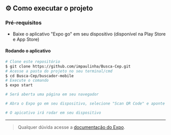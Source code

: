 ## ⚙️ Como executar o projeto

### Pré-requisitos

* Baixe o aplicativo "Expo go" em seu dispositivo (disponível na Play Store e App Store)

#### Rodando o aplicativo

```bash
# Clone este repositório
$ git clone https://github.com/impaulinha/Busca-Cep.git
# Acesse a pasta do projeto no seu terminal/cmd
$ cd Busca-Cep/buscador-mobile
# Execute o comando
$ expo start

# Será aberta uma página em seu navegador

# Abra o Expo go em seu dispositivo, selecione "Scan QR Code" e aponte a câmera para o código QR disponível na página aberta no navegador

# O apicativo irá rodar em seu dispositivo
```
---

> Qualquer dúvida acesse a [documentação do Expo](https://docs.expo.dev/).

